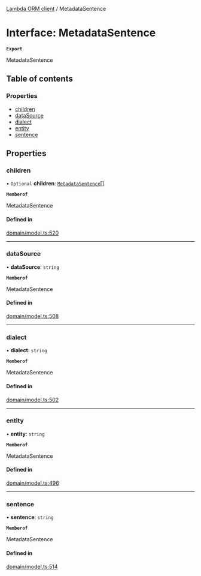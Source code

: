 [Lambda ORM client](../README.md) / MetadataSentence

# Interface: MetadataSentence

**`Export`**

MetadataSentence

## Table of contents

### Properties

- [children](MetadataSentence.md#children)
- [dataSource](MetadataSentence.md#datasource)
- [dialect](MetadataSentence.md#dialect)
- [entity](MetadataSentence.md#entity)
- [sentence](MetadataSentence.md#sentence)

## Properties

### children

• `Optional` **children**: [`MetadataSentence`](MetadataSentence.md)[]

**`Memberof`**

MetadataSentence

#### Defined in

[domain/model.ts:520](https://github.com/FlavioLionelRita/lambdaorm-client-node/blob/188ce61/src/lib/domain/model.ts#L520)

___

### dataSource

• **dataSource**: `string`

**`Memberof`**

MetadataSentence

#### Defined in

[domain/model.ts:508](https://github.com/FlavioLionelRita/lambdaorm-client-node/blob/188ce61/src/lib/domain/model.ts#L508)

___

### dialect

• **dialect**: `string`

**`Memberof`**

MetadataSentence

#### Defined in

[domain/model.ts:502](https://github.com/FlavioLionelRita/lambdaorm-client-node/blob/188ce61/src/lib/domain/model.ts#L502)

___

### entity

• **entity**: `string`

**`Memberof`**

MetadataSentence

#### Defined in

[domain/model.ts:496](https://github.com/FlavioLionelRita/lambdaorm-client-node/blob/188ce61/src/lib/domain/model.ts#L496)

___

### sentence

• **sentence**: `string`

**`Memberof`**

MetadataSentence

#### Defined in

[domain/model.ts:514](https://github.com/FlavioLionelRita/lambdaorm-client-node/blob/188ce61/src/lib/domain/model.ts#L514)
